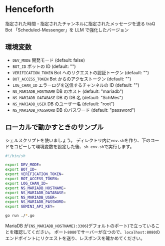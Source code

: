 # Henceforth

指定された時間・指定されたチャンネルに指定されたメッセージを送る traQ Bot 「Scheduled-Messenger」を LLM で強化したバージョン

## 環境変数

- `DEV_MODE`
  開発モード (default: false)
- `BOT_ID`
  ボットの ID (default: "")
- `VERIFICATION_TOKEN`
  Bot へのリクエストの認証トークン (default: "")
- `BOT_ACCESS_TOKEN`
  Bot からのアクセストークン (default: "")
- `LOG_CHAN_ID`
  エラーログを送信するチャンネルの ID (default: "")
- `NS_MARIADB_HOSTNAME`
  DB のホスト (default: "mariadb")
- `NS_MARIADB_DATABASE`
  DB の DB 名 (default: "SchMes")
- `NS_MARIADB_USER`
  DB のユーザー名 (default: "root")
- `NS_MARIADB_PASSWORD`
  DB のパスワード (default: "password")

## ローカルで動かすときのサンプル

シェルスクリプトを使いましょう。
ディレクトリ内に`env.sh`を作り、下のコードをコピーして環境変数を設定した後、`sh env.sh`で実行します。

```sh *.sh
#!/bin/sh

export DEV_MODE=
export BOT_ID=
export VERIFICATION_TOKEN=
export BOT_ACCESS_TOKEN=
export LOG_CHAN_ID=
export NS_MARIADB_HOSTNAME=
export NS_MARIADB_DATABASE=
export NS_MARIADB_USER=
export NS_MARIADB_PASSWORD=
export GEMINI_API_KEY=

go run ./*.go
```

MariaDB が`{NS_MARIADB_HOSTNAME}:3306`(デフォルトのポート)で立っていることを確認してください。
ポート`8080`でサーバーが立つので、`localhost:8080`のエンドポイントにリクエストを送り、レスポンスを確かめてください。
